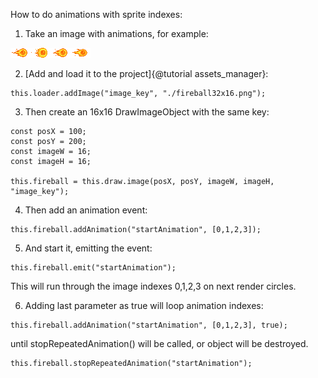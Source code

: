 How to do animations with sprite indexes:

1. Take an image with animations, for example:

![fireball](../tutorials/fireball32x16.png)

2. [Add and load it to the project]{@tutorial assets_manager}:
```
this.loader.addImage("image_key", "./fireball32x16.png");
```
3. Then create an 16x16 DrawImageObject with the same key:
```
const posX = 100;
const posY = 200;
const imageW = 16;
const imageH = 16;

this.fireball = this.draw.image(posX, posY, imageW, imageH, "image_key");
```
4. Then add an animation event: 
```
this.fireball.addAnimation("startAnimation", [0,1,2,3]);
```
5. And start it, emitting the event:
```
this.fireball.emit("startAnimation");
```
This will run through the image indexes 0,1,2,3 on next render circles.

6. Adding last parameter as true will loop animation indexes:
```
this.fireball.addAnimation("startAnimation", [0,1,2,3], true);
```
until stopRepeatedAnimation() will be called, or object will be destroyed.
```
this.fireball.stopRepeatedAnimation("startAnimation");
```